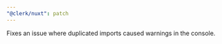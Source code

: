```yaml
---
"@clerk/nuxt": patch
---
```


Fixes an issue where duplicated imports caused warnings in the console.
